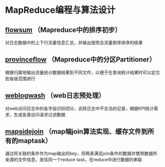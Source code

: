 # MapReduce编程与算法设计

## [flowsum](https://github.com/yangzheng0515/MapReduce/tree/master/flowsum) （Mapreduce中的排序初步）
对日志数据中的上下行流量信息汇总，并输出按照总流量倒序排序的结果

## [provinceflow](https://github.com/yangzheng0515/MapReduce/tree/master/provinceflow) （Mapreduce中的分区Partitioner）
根据归属地输出流量统计数据结果到不同文件，以便于在查询统计结果时可以定位到省级范围进行

## [weblogwash](https://github.com/yangzheng0515/MapReduce/tree/master/weblogwash) （web日志预处理）
对web访问日志中的各字段识别切分，去除日志中不合法的记录，根据KPI统计需求，生成各类访问请求过滤数据

## [mapsidejoin](https://github.com/yangzheng0515/MapReduce/tree/master/mapsidejoin) （map端join算法实现、缓存文件到所有的maptask）
通过将关联的条件作为map输出的key，将两表满足join条件的数据并携带数据所来源的文件信息，发往同一个reduce task，在reduce中进行数据的串联
